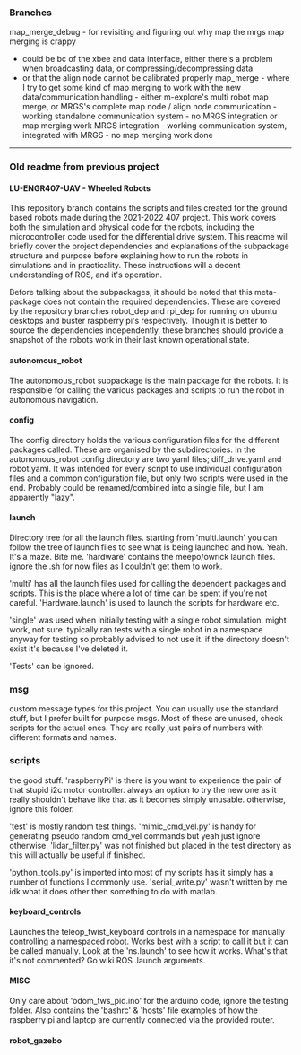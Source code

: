 ### Branches

map_merge_debug - for revisiting and figuring out why map the mrgs map merging is crappy
 - could be bc of the xbee and data interface, either there's a problem when broadcasting data, or compressing/decompressing data
 - or that the align node cannot be calibrated properly
map_merge - where I try to get some kind of map merging to work with the new data/communication handling - either m-explore's multi robot map merge, or MRGS's complete map node / align node
communication - working standalone communication system - no MRGS integration or map merging work
MRGS integration - working communication system, integrated with MRGS - no map merging work done



---

### Old readme from previous project

#### LU-ENGR407-UAV - Wheeled Robots
This repository branch contains the scripts and files created for the ground based robots made during the 2021-2022 407 project.
This work covers both the simulation and physical code for the robots, including the microcontroller code used for the
 differential drive system. This readme will briefly cover the project dependencies and explanations of the subpackage 
 structure and purpose before explaining how to run the robots in simulations and in practicality. These instructions
 will a decent understanding of ROS, and it's operation. 

Before talking about the subpackages, it should be noted that this meta-package does not contain
 the required dependencies. These are covered by the repository branches robot_dep and rpi_dep for running on
 ubuntu desktops and buster raspberry pi's respectively. Though it is better to source the dependencies independently,
 these branches should provide a snapshot of the robots work in their last known operational state. 

#### autonomous_robot
The autonomous_robot subpackage is the main package for the robots. It is responsible for calling the various packages
 and scripts to run the robot in autonomous navigation.
#### config
The config directory holds the various configuration files for
 the different packages called. These are organised by the subdirectories. In the autonomous_robot config directory are
 two yaml files; diff_drive.yaml and robot.yaml. It was intended for every script to use individual configuration files 
 and a common configuration file, but only two scripts were used in the end. Probably could be renamed/combined into a
 single file, but I am apparently "lazy".
#### launch 
Directory tree for all the launch files. starting from 'multi.launch' you can follow the tree of launch files to see
 what is being launched and how. Yeah. It's a maze. Bite me. 'hardware' contains the meepo/owrick launch files.
 ignore the .sh for now files as I couldn't get them to work.

'multi' has all the launch files used for calling the dependent packages and scripts. This is the place where a lot of
 time can be spent if you're not careful. 
 'Hardware.launch' is used to launch the scripts for hardware etc. 

'single' was used when initially testing with a single robot simulation. might work, not sure. typically ran tests with
 a single robot in a namespace anyway for testing so probably advised to not use it. if the directory doesn't exist it's
 because I've deleted it. 

'Tests' can be ignored. 

### msg
custom message types for this project. You can usually use the standard stuff, but I prefer built for purpose msgs. 
 Most of these are unused, check scripts for the actual ones. They are really just pairs of numbers with different
 formats and names. 

### scripts
the good stuff. 'raspberryPi' is there is you want to experience the pain of that stupid i2c motor controller. 
 always an option to try the new one as it really shouldn't behave like that as it becomes simply unusable. otherwise, 
 ignore this folder. 

'test' is mostly random test things. 'mimic_cmd_vel.py' is handy for generating pseudo random cmd_vel commands but yeah
 just ignore otherwise. 'lidar_filter.py' was not finished but placed in the test directory as this will actually be
 useful if finished. 

'python_tools.py' is imported into most of my scripts has it simply has a number of functions I commonly use. 
 'serial_write.py' wasn't written by me idk what it does other then something to do with matlab. 

#### keyboard_controls
Launches the teleop_twist_keyboard controls in a namespace for manually controlling a namespaced robot. Works best with
 a script to call it but it can be called manually. Look at the 'ns.launch' to see how it works. What's that it's not 
 commented? Go wiki ROS .launch arguments. 

#### MISC
Only care about 'odom_tws_pid.ino' for the arduino code, ignore the testing folder. Also contains the 'bashrc' & 'hosts'
 file examples of how the raspberry pi and laptop are currently connected via the provided router.

#### robot_gazebo 








